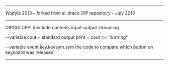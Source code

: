 ***********************************************************************************
Wojtyla 2013 - forked from el_draco OIP repository - July 2013
***********************************************************************************
OIPGUI.CPP:
#include <iostream>
contents input-output streaming

--variable cout = standard output
	print = cout << "a string"
	
--variable event.key.keysym.sym the code to compare which button on keyboard was released
	
***********************************************************************************